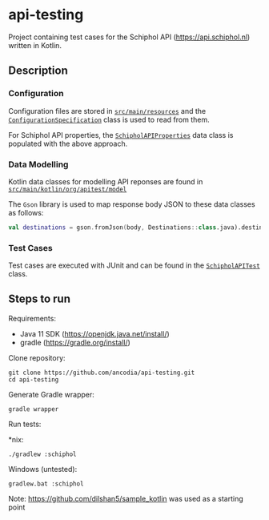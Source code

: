 # api-testing

Project containing test cases for the Schiphol API (https://api.schiphol.nl) written in Kotlin.

## Description
### Configuration
Configuration files are stored in [`src/main/resources`](src/main/resources) and the [`ConfigurationSpecification`](src/main/kotlin/org/apitest/helper/ConfigurationSpecification.kt) class is used to read from them.

For Schiphol API properties, the [`SchipholAPIProperties`](src/main/kotlin/org/apitest/property/SchipholAPIProperties.kt) data class is populated with the above approach.

### Data Modelling 

Kotlin data classes for modelling API reponses are found in [`src/main/kotlin/org/apitest/model`](src/main/kotlin/org/apitest/model)

The `Gson` library is used to map response body JSON to these data classes as follows:

```kotlin
val destinations = gson.fromJson(body, Destinations::class.java).destinations
```
### Test Cases
Test cases are executed with JUnit and can be found in the [`SchipholAPITest`](src/test/kotlin/org/apitest/tests/SchipholAPITest.kt) class.

## Steps to run
Requirements: 
- Java 11 SDK (https://openjdk.java.net/install/)
- gradle (https://gradle.org/install/)

Clone repository:
```
git clone https://github.com/ancodia/api-testing.git
cd api-testing
```
Generate Gradle wrapper:
```
gradle wrapper
```
Run tests:

*nix:
```
./gradlew :schiphol
```
Windows (untested):
```
gradlew.bat :schiphol
```

Note: https://github.com/dilshan5/sample_kotlin was used as a starting point
